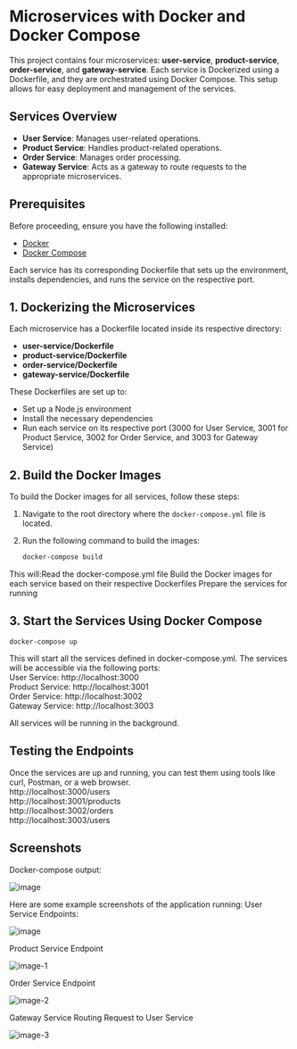 # Microservices with Docker and Docker Compose

This project contains four microservices: **user-service**, **product-service**, **order-service**, and **gateway-service**. Each service is Dockerized using a Dockerfile, and they are orchestrated using Docker Compose. This setup allows for easy deployment and management of the services.

## Services Overview

- **User Service**: Manages user-related operations.
- **Product Service**: Handles product-related operations.
- **Order Service**: Manages order processing.
- **Gateway Service**: Acts as a gateway to route requests to the appropriate microservices.

## Prerequisites

Before proceeding, ensure you have the following installed:

- [Docker](https://www.docker.com/get-started)
- [Docker Compose](https://docs.docker.com/compose/)


Each service has its corresponding Dockerfile that sets up the environment, installs dependencies, and runs the service on the respective port.

## 1. Dockerizing the Microservices

Each microservice has a Dockerfile located inside its respective directory:

- **user-service/Dockerfile**
- **product-service/Dockerfile**
- **order-service/Dockerfile**
- **gateway-service/Dockerfile**

These Dockerfiles are set up to:

- Set up a Node.js environment
- Install the necessary dependencies
- Run each service on its respective port (3000 for User Service, 3001 for Product Service, 3002 for Order Service, and 3003 for Gateway Service)

## 2. Build the Docker Images

To build the Docker images for all services, follow these steps:

1. Navigate to the root directory where the `docker-compose.yml` file is located.

2. Run the following command to build the images:

   ```bash
   docker-compose build

This will:Read the docker-compose.yml file
Build the Docker images for each service based on their respective Dockerfiles
Prepare the services for running

## 3. Start the Services Using Docker Compose
   
    docker-compose up

This will start all the services defined in docker-compose.yml. The services will be accessible via the following ports:  
User Service: http://localhost:3000  
Product Service: http://localhost:3001  
Order Service: http://localhost:3002  
Gateway Service: http://localhost:3003  

All services will be running in the background.

## Testing the Endpoints

Once the services are up and running, you can test them using tools like curl, Postman, or a web browser.  
http://localhost:3000/users  
http://localhost:3001/products  
http://localhost:3002/orders  
http://localhost:3003/users  


## Screenshots
Docker-compose output:

![image](https://github.com/user-attachments/assets/a1d9b625-7cdc-49e2-9601-6fb070c3d462)  

Here are some example screenshots of the application running:
User Service Endpoints:

![image](https://github.com/user-attachments/assets/3ecbf48d-10d9-4da2-a385-39f4a4b7d49e)  


Product Service Endpoint

![image-1](https://github.com/user-attachments/assets/52dae3fc-7b4e-4265-9046-3e3f8a940ed0)  


Order Service Endpoint

![image-2](https://github.com/user-attachments/assets/6cac5eba-441f-4f2e-bd44-542556978ea6)  


Gateway Service Routing Request to User Service

![image-3](https://github.com/user-attachments/assets/27413d22-f6f9-40aa-9e3d-ed993e50a143)  








